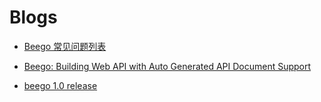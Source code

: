 # Blogs

- [Beego 常见问题列表](blog/faq)

- [Beego: Building Web API with Auto Generated API Document Support](blog/beego_api)
- [beego 1.0 release](blog/beego1_release)